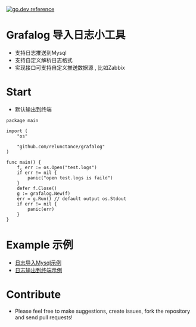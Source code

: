 [![go.dev reference](https://img.shields.io/badge/go.dev-reference-007d9c?logo=go&logoColor=white&style=flat-square)](https://pkg.go.dev/github.com/relunctance/grafalog?tab=doc)


# Grafalog 导入日志小工具
* 支持日志推送到Mysql
* 支持自定义解析日志格式
* 实现接口可支持自定义推送数据源 , 比如Zabbix



# Start

* 默认输出到终端

```
package main

import (
    "os"

    "github.com/relunctance/grafalog"
)

func main() {
    f, err := os.Open("test.logs")
    if err != nil {
        panic("open test.logs is faild")
    }
    defer f.Close()
    g := grafalog.New(f)
    err = g.Run() // default output os.Stdout
    if err != nil {
        panic(err)
    }
}
```

# Example 示例

* [日志导入Mysql示例](https://github.com/relunctance/grafalog/blob/master/example/mysql/main.go)
* [日志输出到终端示例](https://github.com/relunctance/grafalog/blob/master/example/default/main.go)

# Contribute

* Please feel free to make suggestions, create issues, fork the repository and send pull requests!



